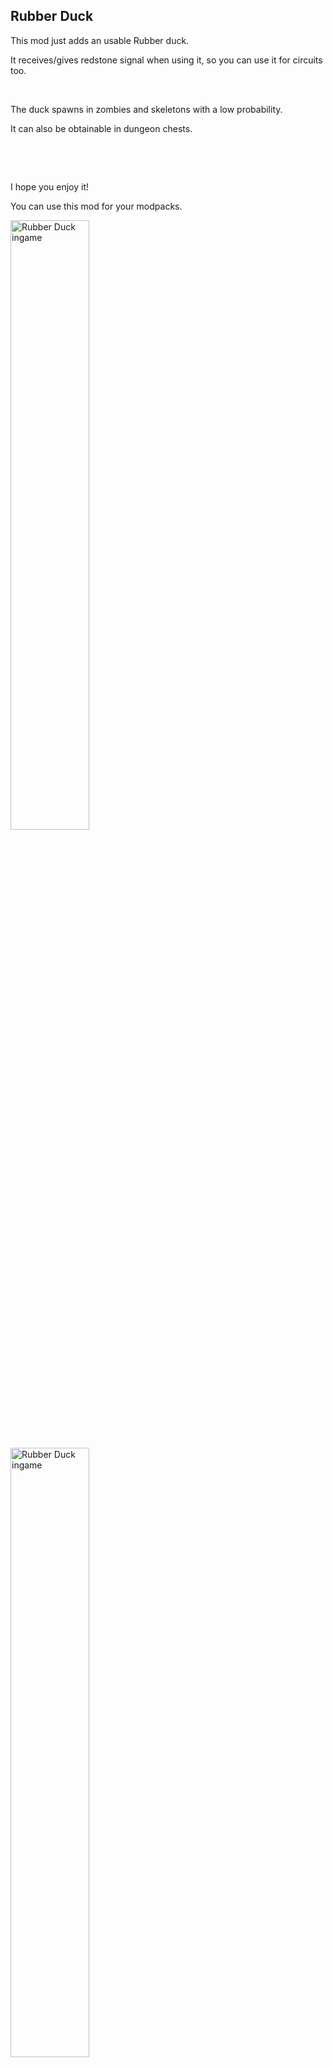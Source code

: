 <h2>Rubber Duck</h2>
<p>This mod just adds an usable Rubber duck.</p>
<p>It receives/gives redstone signal when using it, so you can use it for circuits too.</p>
<p>&nbsp;</p>
<p>The duck spawns in zombies and skeletons with a low probability.</p>
<p>It can also be obtainable in dungeon chests.</p>
<p>&nbsp;</p>
<p>&nbsp;</p>
<p>I hope you enjoy it!</p>
<p>You can use this mod for your modpacks.</p>
<p><img src="https://i.imgur.com/y6Nj3us.jpg" alt="Rubber Duck ingame" width="50%" /></p>
<p><img src="https://i.imgur.com/eRS1gZi.png" alt="Rubber Duck ingame" width="50%" /></p>
<p>&nbsp;</p>
<p>&nbsp;</p>
<p><a href="https://discord.gg/aypG28JqKB"><img src="https://i.imgur.com/peKAOIS.png" width="200px" /></a></p>
<h4>If you have any ideas or want to give feedback, Join my discord server!</h4>

<h2><a href="https://www.curseforge.com/minecraft/mc-mods/rubber-duck">More on curseforge!!</a></h2>
